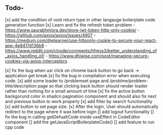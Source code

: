 ## Todo-
[x] add the condition of void return type in other langauge boilerplate code generation function
[x] Learn and fix the refresh token problem
    - https://www.saurabhmisra.dev/store-jwt-token-http-only-cookie/
    - https://github.com/axios/axios/issues/4907
    - https://medium.com/@etearner/use-httponly-cookie-to-secure-your-react-app-4e8417d136b8
    - https://www.reddit.com/r/node/comments/hfmvs3/better_understanding_of_axios_handling_of/
    - https://www.dhiwise.com/post/managing-secure-cookies-via-axios-interceptors
    
[x] fix the bug when usr click on chrome back button to go back -> application get break
[x] fix the bug in compilation error when executing code.
[x] add some loader to /problemset page and /problme/problem-title/description page so that clicking back button should render loader rather than nothing for a small amount of time
[x] fix the active button backgorund color in shadcn pagination component and should also fix next and previous button to work properly
[x] add filter by search functionality
[x] add button to set page size.
[x] After the login, User should automatically redirect to the page where it  was before login
[] add logout functionality
[] fix the bug in calling getDefualtCode inside useEffect in CodeEditor component 
[] add the getJavaScriptBoilerplateCode() 
[] add feature to run cpp code


